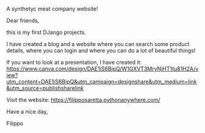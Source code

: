 A synthetyc meat company website!

Dear friends,

this is my first DJango projects.

I have created a blog and a website where you can search some product details, where you can login and where you can do a lot of beautiful things!

If you want to look at a presentation, I have created it: https://www.canva.com/design/DAE1iS6BipQ/W1GXVT3MryNjHT1tu81H2A/view?utm_content=DAE1iS6BipQ&utm_campaign=designshare&utm_medium=link&utm_source=publishsharelink

Visit the website: https://filipposaretta.pythonanywhere.com/

Have a nice day,

Filippo

